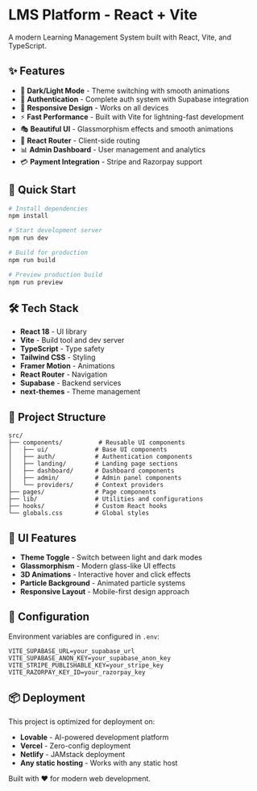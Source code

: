 # LMS Platform - React + Vite

A modern Learning Management System built with React, Vite, and TypeScript.

## ✨ Features

- 🎨 **Dark/Light Mode** - Theme switching with smooth animations
- 🔐 **Authentication** - Complete auth system with Supabase integration
- 📱 **Responsive Design** - Works on all devices
- ⚡ **Fast Performance** - Built with Vite for lightning-fast development
- 🎭 **Beautiful UI** - Glassmorphism effects and smooth animations
- 🧭 **React Router** - Client-side routing
- 📊 **Admin Dashboard** - User management and analytics
- 💳 **Payment Integration** - Stripe and Razorpay support

## 🚀 Quick Start

```bash
# Install dependencies
npm install

# Start development server
npm run dev

# Build for production
npm run build

# Preview production build
npm run preview
```

## 🛠️ Tech Stack

- **React 18** - UI library
- **Vite** - Build tool and dev server
- **TypeScript** - Type safety
- **Tailwind CSS** - Styling
- **Framer Motion** - Animations
- **React Router** - Navigation
- **Supabase** - Backend services
- **next-themes** - Theme management

## 📁 Project Structure

```
src/
├── components/          # Reusable UI components
│   ├── ui/             # Base UI components
│   ├── auth/           # Authentication components
│   ├── landing/        # Landing page sections
│   ├── dashboard/      # Dashboard components
│   ├── admin/          # Admin panel components
│   └── providers/      # Context providers
├── pages/              # Page components
├── lib/                # Utilities and configurations
├── hooks/              # Custom React hooks
└── globals.css         # Global styles
```

## 🎨 UI Features

- **Theme Toggle** - Switch between light and dark modes
- **Glassmorphism** - Modern glass-like UI effects  
- **3D Animations** - Interactive hover and click effects
- **Particle Background** - Animated particle systems
- **Responsive Layout** - Mobile-first design approach

## 🔧 Configuration

Environment variables are configured in `.env`:

```
VITE_SUPABASE_URL=your_supabase_url
VITE_SUPABASE_ANON_KEY=your_supabase_anon_key
VITE_STRIPE_PUBLISHABLE_KEY=your_stripe_key
VITE_RAZORPAY_KEY_ID=your_razorpay_key
```

## 📦 Deployment

This project is optimized for deployment on:

- **Lovable** - AI-powered development platform
- **Vercel** - Zero-config deployment
- **Netlify** - JAMstack deployment
- **Any static hosting** - Works with any static host

Built with ❤️ for modern web development.